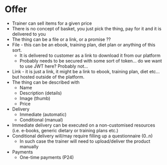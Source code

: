# Offer

- Trainer can sell items for a given price
- There is no concept of basket, you just pick the thing, pay for it and it is delivered to you
- The thing can be a file or a link, or a promise ??
- File - this can be an ebook, training plan, diet plan or anything of this sort.
  - It is delivered to customer as a link to download it from our platform
  - Probably needs to be secured with some sort of token... do we want to use JWT here? Probably not...
- Link - it is just a link, it might be a link to ebook, training plan, diet etc... but hosted outside of the platform.
- The thing can be described with
  - Name
  - Description (details)
  - Image (thumb)
  - Price
- Delivery
  - Immediate (automatic)
  - Conditional (manual)
- Immediate delivery can be executed on a non-customised resources (i.e. e-books, generic dietary or training plans etc.)
- Conditional delivery will/may require filling up a questionnaire (0..n)
  - In such case the trainer will need to upload/deliver the product manually
- Payments
  - One-time payments (P24)

